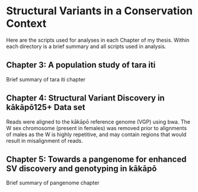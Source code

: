 # Structural Variants in a Conservation Context
Here are the scripts used for analyses in each Chapter of my thesis. Within each directory is a brief summary and all scripts used in analysis. 

## Chapter 3: A population study of tara iti
Brief summary of tara iti chapter

## Chapter 4: Structural Variant Discovery in kākāpō125+ Data set
Reads were aligned to the kākāpō reference genome (VGP) using bwa. The W sex chromosome (present in females) was removed prior to alignments of males as the W is highly repetitive, and may contain regions that would result in misalignment of reads.

## Chapter 5: Towards a pangenome for enhanced SV discovery and genotyping in kākāpō
Brief summary of pangenome chapter
